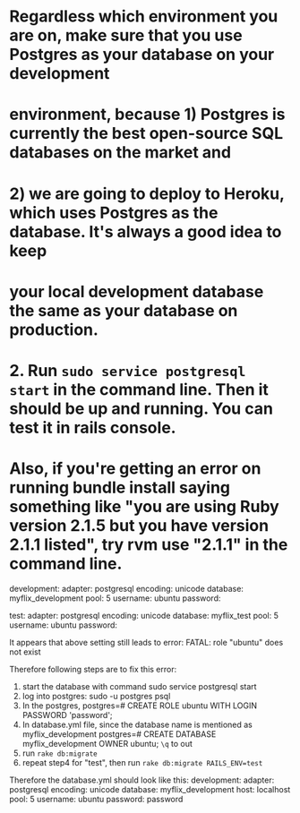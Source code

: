# Regardless which environment you are on, make sure that you use Postgres as your database on your development 
# environment, because 1) Postgres is currently the best open-source SQL databases on the market and 
# 2) we are going to deploy to Heroku, which uses Postgres as the database. It's always a good idea to keep
# your local development database the same as your database on production.

# 2. Run `sudo service postgresql start` in the command line. Then it should be up and running. You can test it in rails console.

# Also, if you're getting an error on running bundle install saying something like "you are using Ruby version 2.1.5 but you have version 2.1.1 listed", try rvm use "2.1.1" in the command line.
development:
  adapter: postgresql
  encoding: unicode
  database: myflix_development
  pool: 5
  username: ubuntu
  password:

test:
  adapter: postgresql
  encoding: unicode
  database: myflix_test
  pool: 5
  username: ubuntu
  password:
  
It appears that above setting still leads to error: FATAL: role "ubuntu" does not exist

Therefore following steps are to fix this error:

1. start the database with command sudo service postgresql start 
2. log into postgres: sudo -u postgres psql
3. In the postgres, postgres=# CREATE ROLE ubuntu WITH LOGIN PASSWORD 'password';
4. In database.yml file, since the database name is mentioned as myflix_development
   postgres=# CREATE DATABASE myflix_development OWNER ubuntu; `\q` to out
5. run `rake db:migrate`
6. repeat step4 for "test", then run `rake db:migrate RAILS_ENV=test`

Therefore the database.yml should look like this:
development: 
adapter: postgresql 
encoding: unicode 
database: myflix_development 
host: localhost 
pool: 5 
username: ubuntu 
password: password 
